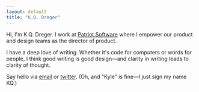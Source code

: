 ```yaml
---
layout: default
title: "K.Q. Dreger"
---
```


Hi, I'm K.Q. Dreger. I work at [Patriot Software](https://patriotsoftware.com/) where I empower our product and design teams as the director of product. 

I have a deep love of writing. Whether it's code for computers or words for people, I think good writing is good design—and clarity in writing leads to clarity of thought. 

Say hello via [email](/) or [twitter](https://twitter.com/dreger). (Oh, and "Kyle" is fine—I just sign my name KQ.)

<!-- 
## DREGERNOTES 

My column on product, design, and tech. [Subscribe via RSS](/feeds/main.xml) or sign up for new articles over email: 

<form>
	<input style="width: 50%" type="text" placeholder="Email address...">
	<button>Join now</button><br>
	<small>Join 4 friends and my mom. </small>
</form> <br> 



{% for post in site.posts  %}
{% capture this_year %}{{ post.date | date: "%Y" }}{% endcapture %}
{% capture next_year %}{{ post.previous.date | date: "%Y" }}{% endcapture %}

{% if forloop.first %}
<h2 id="{{ this_year }}-ref">{{this_year}}</h2>

{% endif %}

<article>
<h3>
<a href="{{ post.url }}">{{ post.title }}&nbsp;&rarr;</a>
</h3>
<p>{{ post.summary }}</p>
</article>


{% if forloop.last %}

{% else %}
    {% if this_year != next_year %}

    <h2 id="{{ next_year }}-ref">{{next_year}}</h2>

    {% endif %}
{% endif %}
{% endfor %}
-->